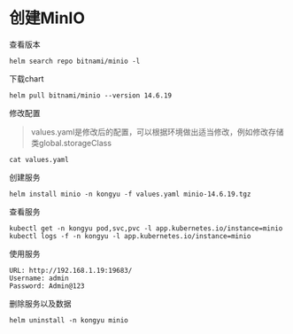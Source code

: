 # 创建MinIO

查看版本

```
helm search repo bitnami/minio -l
```

下载chart

```
helm pull bitnami/minio --version 14.6.19
```

修改配置

> values.yaml是修改后的配置，可以根据环境做出适当修改，例如修改存储类global.storageClass

```
cat values.yaml
```

创建服务

```shell
helm install minio -n kongyu -f values.yaml minio-14.6.19.tgz
```

查看服务

```shell
kubectl get -n kongyu pod,svc,pvc -l app.kubernetes.io/instance=minio
kubectl logs -f -n kongyu -l app.kubernetes.io/instance=minio
```

使用服务

```
URL: http://192.168.1.19:19683/
Username: admin
Password: Admin@123
```

删除服务以及数据

```
helm uninstall -n kongyu minio
```

